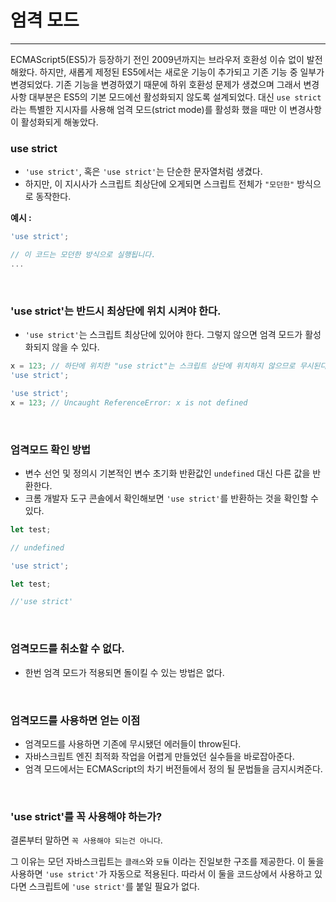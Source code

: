 # 엄격 모드

*********************************

ECMAScript5(ES5)가 등장하기 전인 2009년까지는 브라우저 호환성 이슈 없이 발전해왔다.
하지만, 새롭게 제정된 ES5에서는 새로운 기능이 추가되고 기존 기능 중 일부가 변경되었다. 기존 기능을 변경하였기 때문에 하위 호환성 문제가 생겼으며 그래서 변경사항 대부분은 ES5의 기본 모드에선 활성화되지 않도록 설계되었다. 대신 `use strict`라는 특별한 지시자를 사용해 엄격 모드(strict mode)를 활성화 했을 때만 이 변경사항이 활성화되게 해놓았다.


### use strict

*  `'use strict'`, 혹은 `'use strict'`는 단순한 문자열처럼 생겼다.
* 하지만, 이 지시사가 스크립트 최상단에 오게되면 스크립트 전체가 `"모던한"` 방식으로 동작한다.

**예시 :** 

```js
'use strict';

// 이 코드는 모던한 방식으로 실행됩니다.
...
```

<br>

### 'use strict'는 반드시 최상단에 위치 시켜야 한다.
* `'use strict'`는 스크립트 최상단에 있어야 한다. 그렇지 않으면 엄격 모드가 활성화되지 않을 수 있다.

```js
x = 123; // 하단에 위치한 "use strict"는 스크립트 상단에 위치하지 않으므로 무시된다.
'use strict';
```

```js
'use strict';
x = 123; // Uncaught ReferenceError: x is not defined
```

<br>

### 엄격모드 확인 방법

* 변수 선언 및 정의시 기본적인 변수 초기화 반환값인 `undefined` 대신 다른 값을 반환한다.
* 크롬 개발자 도구 콘솔에서 확인해보면 `'use strict'`를 반환하는 것을 확인할 수 있다.

```js
let test;

// undefined
```

```js
'use strict';

let test;

//'use strict'
```

<br>

### 엄격모드를 취소할 수 없다.
* 한번 엄격 모드가 적용되면 돌이킬 수 있는 방법은 없다.

<br>


### 엄격모드를 사용하면 얻는 이점
* 엄격모드를 사용하면 기존에 무시됐던 에러들이 throw된다.
* 자바스크립트 엔진 최적화 작업을 어렵게 만들었던 실수들을 바로잡아준다.
* 엄격 모드에서는 ECMAScript의 차기 버전들에서 정의 될 문법들을 금지시켜준다.



<br>

### 'use strict'를 꼭 사용해야 하는가?

결론부터 말하면 `꼭 사용해야 되는건 아니다`.

그 이유는 모던 자바스크립트는 `클래스`와 `모듈` 이라는 진일보한 구조를 제공한다. 이 둘을 사용하면 `'use strict'`가 자동으로 적용된다.
따라서 이 둘을 코드상에서 사용하고 있다면 스크립트에 `'use strict'`를 붙일 필요가 없다.